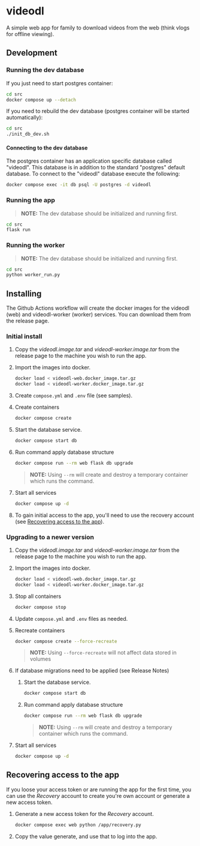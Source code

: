 # videodl
A simple web app for family to download videos from the web (think vlogs for offline viewing).

## Development

### Running the dev database

If you just need to start postgres container:
```sh
cd src
docker compose up --detach
```

If you need to rebuild the dev database (postgres container will be started automatically):
```sh
cd src
./init_db_dev.sh
```

#### Connecting to the dev database

The postgres container has an application specific database called "videodl".
This database is in addition to the standard "postgres" default database. To
connect to the "videodl" database execute the following:
```sh
docker compose exec -it db psql -U postgres -d videodl
```

### Running the app

> **NOTE:** The dev database should be initialized and running first.

```sh
cd src
flask run
```

### Running the worker

> **NOTE:** The dev database should be initialized and running first.

```sh
cd src
python worker_run.py
```

## Installing

The Github Actions workflow will create the docker images for the videodl (web)
and videodl-worker (worker) services. You can download them from the release
page.

### Initial install

1. Copy the *videodl.image.tar* and *videodl-worker.image.tar* from the release
page to the machine you wish to run the app.

1. Import the images into docker.

    ```sh
    docker load < videodl-web.docker_image.tar.gz
    docker load < videodl-worker.docker_image.tar.gz
    ```

1. Create `compose.yml` and `.env` file (see samples).

1. Create containers

    ```sh
    docker compose create
    ```

1. Start the database service.

    ```sh
    docker compose start db
    ```

1. Run command apply database structure

    ```sh
    docker compose run --rm web flask db upgrade
    ```

    > **NOTE:** Using `--rm` will create and destroy a temporary container
    > which runs the command.

1. Start all services

    ```sh
    docker compose up -d
    ```

1. To gain initial access to the app, you'll need to use the recovery account
(see [Recovering access to the app](#recovering-access-to-the-app)).

### Upgrading to a newer version

1. Copy the *videodl.image.tar* and *videodl-worker.image.tar* from the release
page to the machine you wish to run the app.

1. Import the images into docker.

    ```sh
    docker load < videodl-web.docker_image.tar.gz
    docker load < videodl-worker.docker_image.tar.gz
    ```

1. Stop all containers

    ```sh
    docker compose stop
    ```

1. Update `compose.yml` and `.env` files as needed.

1. Recreate containers

    ```sh
    docker compose create --force-recreate
    ```

    > **NOTE:** Using `--force-recreate` will not affect data stored in volumes

1. If database migrations need to be applied (see Release Notes)

    1. Start the database service.

        ```sh
        docker compose start db
        ```

    1. Run command apply database structure

        ```sh
        docker compose run --rm web flask db upgrade
        ```

        > **NOTE:** Using `--rm` will create and destroy a temporary container
        > which runs the command.

1. Start all services

    ```sh
    docker compose up -d
    ```

## Recovering access to the app

If you loose your access token or are running the app for the first time, you
can use the *Recovery* account to create you're own account or generate a new
access token.

1. Generate a new access token for the *Recovery* account.

    ```sh
    docker compose exec web python /app/recovery.py
    ```

1. Copy the value generate, and use that to log into the app.